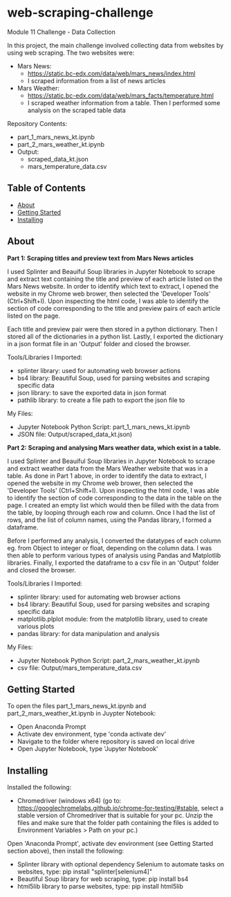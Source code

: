 # web-scraping-challenge
Module 11 Challenge - Data Collection

In this project, the main challenge involved collecting data from websites by using web scraping. The two websites were:

- Mars News:
    - https://static.bc-edx.com/data/web/mars_news/index.html
    - I scraped information from a list of news articles
- Mars Weather:
    - https://static.bc-edx.com/data/web/mars_facts/temperature.html
    - I scraped weather information from a table. Then I performed some analysis on the scraped table data

Repository Contents:
- part_1_mars_news_kt.ipynb
- part_2_mars_weather_kt.ipynb
- Output:
    - scraped_data_kt.json
    - mars_temperature_data.csv
    
## Table of Contents

- [About](#about)
- [Getting Started](#getting_started)
- [Installing](#installing)

## About
**Part 1: Scraping titles and preview text from Mars News articles**

I used Splinter and Beauiful Soup libraries in Jupyter Notebook to scrape and extract text containing the title and preview of each article listed on the Mars News website. In order to identify which text to extract, I opened the website in my Chrome web brower, then selected the 'Developer Tools' (Ctrl+Shift+I). Upon inspecting the html code, I was able to identify the section of code corresponding to the title and preview pairs of each article listed on the page.

Each title and preview pair were then stored in a python dictionary. Then I stored all of the dictionaries in a python list. Lastly, I exported the dictionary in a json format file in an 'Output' folder and closed the browser.

Tools/Libraries I Imported:
- splinter library: used for automating web browser actions
- bs4 library: Beautiful Soup, used for parsing websites and scraping specific data
- json library: to save the exported data in json format
- pathlib library: to create a file path to export the json file to

My Files:
- Jupyter Notebook Python Script: part_1_mars_news_kt.ipynb
- JSON file: Output/scraped_data_kt.json)


**Part 2: Scraping and analysing Mars weather data, which exist in a table.**

I used Splinter and Beauiful Soup libraries in Jupyter Notebook to scrape and extract weather data from the Mars Weather website that was in a table. As done in Part 1 above, in order to identify the data to extract, I opened the website in my Chrome web brower, then selected the 'Developer Tools' (Ctrl+Shift+I). Upon inspecting the html code, I was able to identify the section of code corresponding to the data in the table on the page. I created an empty list which would then be filled with the data from the table, by looping through each row and column. Once I had the list of rows, and the list of column names, using the Pandas library, I formed a dataframe. 

Before I performed any analysis, I converted the datatypes of each column eg. from Object to integer or float, depending on the column data. I was then able to perform various types of analysis using Pandas and Matplotlib libraries. Finally, I exported the dataframe to a csv file in an 'Output' folder and closed the browser.

Tools/Libraries I Imported:
- splinter library: used for automating web browser actions
- bs4 library: Beautiful Soup, used for parsing websites and scraping specific data
- matplotlib.plplot module: from the matplotlib library, used to create various plots
- pandas library: for data manipulation and analysis

My Files:
- Jupyter Notebook Python Script: part_2_mars_weather_kt.ipynb
- csv file: Output/mars_temperature_data.csv       

## Getting Started
To open the files part_1_mars_news_kt.ipynb and part_2_mars_weather_kt.ipynb in Juypter Notebook:
  - Open Anaconda Prompt
  - Activate dev environment, type 'conda activate dev'
  - Navigate to the folder where repository is saved on local drive
  - Open Jupyter Notebook, type 'Jupyter Notebook'
        
## Installing
Installed the following:
  - Chromedriver (windows x64) (go to: https://googlechromelabs.github.io/chrome-for-testing/#stable, select a stable version of Chromedriver that is suitable for your pc. Unzip the files and make sure that the folder path containing the files is added to Environment Variables > Path on your pc.)

Open 'Anaconda Prompt', activate dev environment (see Getting Started section above), then install the following:
  - Splinter library with optional dependency Selenium to automate tasks on websites, type: pip install "splinter[selenium4]"
  - Beautiful Soup library for web scraping, type: pip install bs4
  - html5lib library to parse websites, type: pip install html5lib



